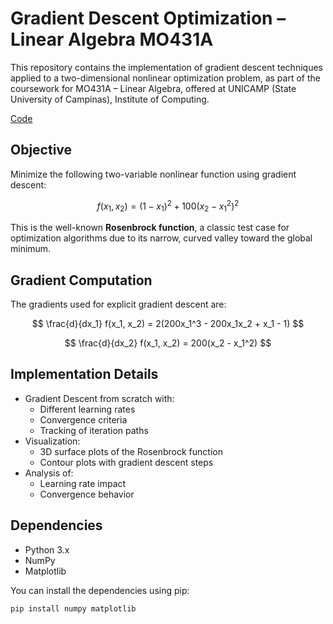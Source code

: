 # Gradient Descent Optimization – Linear Algebra MO431A

This repository contains the implementation of gradient descent techniques applied to a two-dimensional nonlinear optimization problem, as part of the coursework for MO431A – Linear Algebra, offered at UNICAMP (State University of Campinas), Institute of Computing.

[Code](MO431A-Tarefa2.ipynb)

## Objective

Minimize the following two-variable nonlinear function using gradient descent:

$$
f(x_1, x_2) = (1 - x_1)^2 + 100(x_2 - x_1^2)^2
$$


This is the well-known **Rosenbrock function**, a classic test case for optimization algorithms due to its narrow, curved valley toward the global minimum.

## Gradient Computation

The gradients used for explicit gradient descent are:


$$
\frac{d}{dx_1} f(x_1, x_2) = 2(200x_1^3 - 200x_1x_2 + x_1 - 1)
$$

$$
\frac{d}{dx_2} f(x_1, x_2) = 200(x_2 - x_1^2)
$$


## Implementation Details

- Gradient Descent from scratch with:
  - Different learning rates
  - Convergence criteria
  - Tracking of iteration paths
- Visualization:
  - 3D surface plots of the Rosenbrock function
  - Contour plots with gradient descent steps
- Analysis of:
  - Learning rate impact
  - Convergence behavior

## Dependencies

- Python 3.x
- NumPy
- Matplotlib

You can install the dependencies using pip:

```bash
pip install numpy matplotlib
